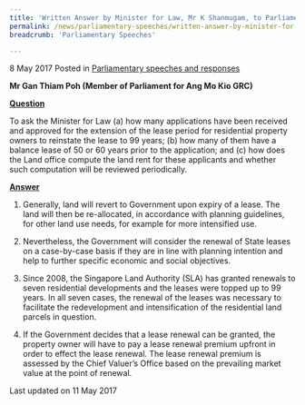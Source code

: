 ```yaml
---
title: 'Written Answer by Minister for Law, Mr K Shanmugam, to Parliamentary Question on Applications for Extension of Lease Period for Residential Properties'
permalink: /news/parliamentary-speeches/written-answer-by-minister-for-law--mr-k-shanmugam--to-parliamen6
breadcrumb: 'Parliamentary Speeches'

---
```



8 May 2017 Posted in [Parliamentary speeches and responses](/news/parliamentary-speeches)

**Mr Gan Thiam Poh (Member of Parliament for Ang Mo Kio GRC)**


**<u>Question</u>**

To ask the Minister for Law (a) how many applications have been received and approved for the extension of the lease period for residential property owners to reinstate the lease to 99 years; (b) how many of them have a balance lease of 50 or 60 years prior to the application; and (c) how does the Land office compute the land rent for these applicants and whether such computation will be reviewed periodically. 


**<u>Answer</u>**

1. Generally, land will revert to Government upon expiry of a lease. The land will then be re-allocated, in accordance with planning guidelines, for other land use needs, for example for more intensified use. 

2. Nevertheless, the Government will consider the renewal of State leases on a case-by-case basis if they are in line with planning intention and help to further specific economic and social objectives.

3. Since 2008, the Singapore Land Authority (SLA) has granted renewals to seven residential developments and the leases were topped up to 99 years. In all seven cases, the renewal of the leases was necessary to facilitate the redevelopment and intensification of the residential land parcels in question.

4. If the Government decides that a lease renewal can be granted, the property owner will have to pay a lease renewal premium upfront in order to effect the lease renewal. The lease renewal premium is assessed by the Chief Valuer’s Office based on the prevailing market value at the point of renewal.

<p class="right-side-updated">Last updated on 11 May 2017</p> 
